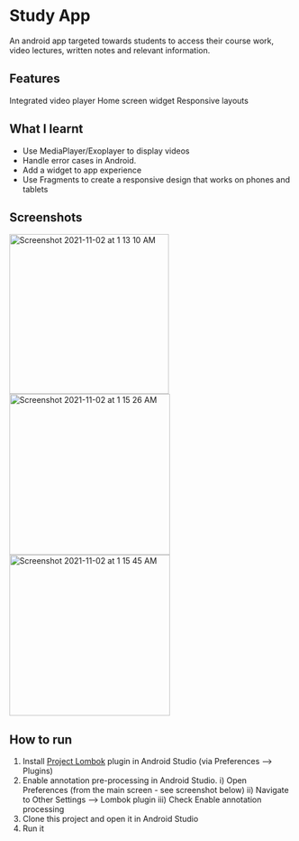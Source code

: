 # Study App
An android app targeted towards students to access their course work, video lectures, written notes and relevant information.

## Features
Integrated video player
Home screen widget
Responsive layouts


## What I learnt
* Use MediaPlayer/Exoplayer to display videos
* Handle error cases in Android.
* Add a widget to app experience
* Use Fragments to create a responsive design that works on phones and tablets

## Screenshots
<img width="283" alt="Screenshot 2021-11-02 at 1 13 10 AM" src="https://user-images.githubusercontent.com/47550087/139731589-c80b6cb2-d23a-4f91-872e-88663fd5880a.png">

<img width="285" alt="Screenshot 2021-11-02 at 1 15 26 AM" src="https://user-images.githubusercontent.com/47550087/139731892-85345833-97bd-479d-a6ae-598c250b3ec7.png">

<img width="285" alt="Screenshot 2021-11-02 at 1 15 45 AM" src="https://user-images.githubusercontent.com/47550087/139731934-4ba84a67-6769-45ef-9fdf-0b4312bd2e7e.png">

## How to run
1. Install [Project Lombok](https://projectlombok.org/) plugin in Android Studio (via Preferences --> Plugins)
2. Enable annotation pre-processing in Android Studio.
   i) Open Preferences (from the main screen - see screenshot below)
   ii) Navigate to Other Settings --> Lombok plugin
   iii) Check Enable annotation processing
3. Clone this project and open it in Android Studio
4. Run it
